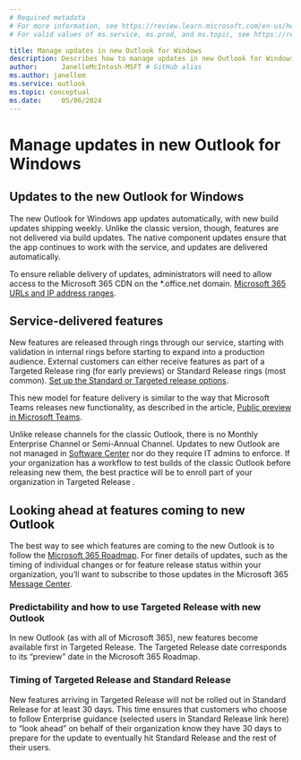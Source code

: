 ```yaml
---
# Required metadata
# For more information, see https://review.learn.microsoft.com/en-us/help/platform/learn-editor-add-metadata?branch=main
# For valid values of ms.service, ms.prod, and ms.topic, see https://review.learn.microsoft.com/en-us/help/platform/metadata-taxonomies?branch=main

title: Manage updates in new Outlook for Windows
description: Describes how to manage updates in new Outlook for Windows which will deliver features through a Targeted Release or Standard Release ring.
author:      JanelleMcIntosh-MSFT # GitHub alias
ms.author: janellem
ms.service: outlook
ms.topic: conceptual
ms.date:     05/06/2024
---
```


# Manage updates in new Outlook for Windows

## Updates to the new Outlook for Windows 

The new Outlook for Windows app updates automatically, with new build updates shipping weekly. Unlike the classic version, though, features are not delivered via build updates. The native component updates ensure that the app continues to work with the service, and updates are delivered automatically.

To ensure reliable delivery of updates, administrators will need to allow access to the Microsoft 365 CDN on the *.office.net domain. [Microsoft 365 URLs and IP address ranges](/microsoft-365/enterprise/urls-and-ip-address-ranges).

## Service-delivered features

New features are released through rings through our service, starting with validation in internal rings before starting to expand into a production audience. External customers can either receive features as part of a Targeted Release ring (for early previews) or Standard Release rings (most common). [Set up the Standard or Targeted release options](/microsoft-365/admin/manage/release-options-in-office-365).

This new model for feature delivery is similar to the way that Microsoft Teams releases new functionality, as described in the article, [Public preview in Microsoft Teams](/MicrosoftTeams/public-preview-doc-updates).

Unlike release channels for the classic Outlook, there is no Monthly Enterprise Channel or Semi-Annual Channel. Updates to new Outlook are not managed in [Software Center](/mem/configmgr/core/understand/software-center) nor do they require IT admins to enforce. If your organization has a workflow to test builds of the classic Outlook before releasing new them, the best practice will be to enroll part of your organization in Targeted Release .

## Looking ahead at features coming to new Outlook

The best way to see which features are coming to the new Outlook is to follow the [Microsoft 365 Roadmap](https://aka.ms/newOutlookforWindows). For finer details of updates, such as the timing of individual changes or for feature release status within your organization, you’ll want to subscribe to those updates in the Microsoft 365 [Message Center](/microsoft-365/admin/manage/message-center).

### Predictability and how to use Targeted Release with new Outlook

In new Outlook (as with all of Microsoft 365), new features become available first in Targeted Release. The Targeted Release date corresponds to its “preview” date in the Microsoft 365 Roadmap. 

### Timing of Targeted Release and Standard Release

New features arriving in Targeted Release will not be rolled out in Standard Release for at least 30 days. This time ensures that customers who choose to follow Enterprise guidance (selected users in Standard Release link here) to “look ahead” on behalf of their organization know they have 30 days to prepare for the update to eventually hit Standard Release and the rest of their users.
